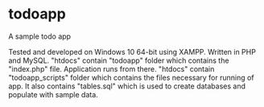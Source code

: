 # todoapp
A sample todo app

Tested and developed on Windows 10 64-bit using XAMPP. Written in PHP and MySQL. "htdocs" contain "todoapp" folder which contains the "index.php" file. Application runs from there. "htdocs" contain "todoapp_scripts" folder which contains the files necessary for running of app. It also contains "tables.sql" which is used to create databases and populate with sample data.
